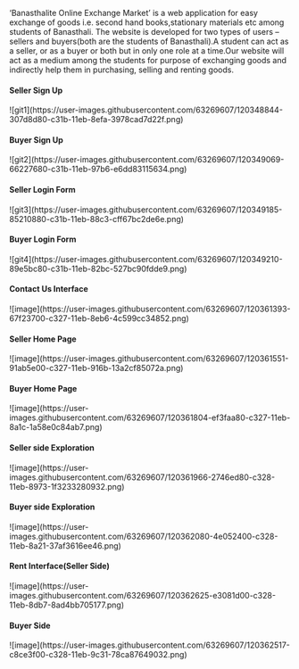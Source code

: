 ‘Banasthalite Online Exchange Market’ is a web application for easy exchange of
goods i.e. second hand books,stationary materials etc among students of
Banasthali. The website is developed for two types of users – sellers and
buyers(both are the students of Banasthali).A student can act as a seller, or as a
buyer or both but in only one role at a time.Our website will act as a medium
among the students for purpose of exchanging goods and indirectly help them in
purchasing, selling and renting goods.

<h4>Seller Sign Up</h4>
![git1](https://user-images.githubusercontent.com/63269607/120348844-307d8d80-c31b-11eb-8efa-3978cad7d22f.png)

<h4>Buyer Sign Up</h4>
![git2](https://user-images.githubusercontent.com/63269607/120349069-66227680-c31b-11eb-97b6-e6dd83115634.png)


<h4>Seller Login Form</h4>
![git3](https://user-images.githubusercontent.com/63269607/120349185-85210880-c31b-11eb-88c3-cff67bc2de6e.png)


<h4>Buyer Login Form </h4>
![git4](https://user-images.githubusercontent.com/63269607/120349210-89e5bc80-c31b-11eb-82bc-527bc90fdde9.png)

<h4>Contact Us Interface </h4>
  ![image](https://user-images.githubusercontent.com/63269607/120361393-67f23700-c327-11eb-8eb6-4c599cc34852.png)

  <h4>Seller Home Page </h4>
  ![image](https://user-images.githubusercontent.com/63269607/120361551-91ab5e00-c327-11eb-916b-13a2cf85072a.png)
  
  <h4> Buyer Home Page</h4>
  ![image](https://user-images.githubusercontent.com/63269607/120361804-ef3faa80-c327-11eb-8a1c-1a58e0c84ab7.png)

  <h4>Seller side Exploration </h4>
  ![image](https://user-images.githubusercontent.com/63269607/120361966-2746ed80-c328-11eb-8973-1f3233280932.png)

  <h4> Buyer side Exploration</h4>
  ![image](https://user-images.githubusercontent.com/63269607/120362080-4e052400-c328-11eb-8a21-37af3616ee46.png)
  
  <h4>Rent Interface(Seller Side) </h4>
  ![image](https://user-images.githubusercontent.com/63269607/120362625-e3081d00-c328-11eb-8db7-8ad4bb705177.png)

   <h4>Buyer Side </h4>
   ![image](https://user-images.githubusercontent.com/63269607/120362517-c8ce3f00-c328-11eb-9c31-78ca87649032.png)
